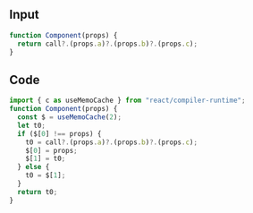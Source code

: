 
## Input

```javascript
function Component(props) {
  return call?.(props.a)?.(props.b)?.(props.c);
}

```

## Code

```javascript
import { c as useMemoCache } from "react/compiler-runtime";
function Component(props) {
  const $ = useMemoCache(2);
  let t0;
  if ($[0] !== props) {
    t0 = call?.(props.a)?.(props.b)?.(props.c);
    $[0] = props;
    $[1] = t0;
  } else {
    t0 = $[1];
  }
  return t0;
}

```
      
